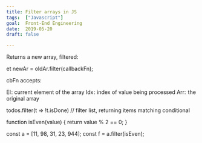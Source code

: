 ```yaml
---
title: Filter arrays in JS
tags:  ["Javascript"]
goal:  Front-End Engineering
date:  2019-05-20
draft: false

---
```

Returns a new array, filtered:

et newAr = oldAr.filter(callbackFn);

cbFn accepts:

El : current element of the array
Idx : index of value being processed
Arr:  the original array

todos.filter(t => !t.isDone) // filter list, returning items matching conditional

function isEven(value) {
  return value % 2 == 0;
}

const a = [11, 98, 31, 23, 944];
const f = a.filter(isEven);

